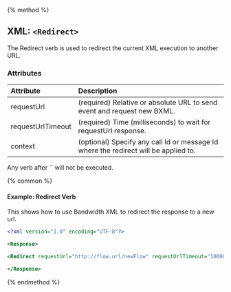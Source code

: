 {% method %}
## XML: `<Redirect>`
The Redirect verb is used to redirect the current XML execution to another URL.

### Attributes
| Attribute         | Description                                                                         |
|:------------------|:------------------------------------------------------------------------------------|
| requestUrl        | (required) Relative or absolute URL to send event and request new BXML.             |
| requestUrlTimeout | (required) Time (milliseconds) to wait for requestUrl response.                     |
| context           | (optional) Specify any call Id or message Id where the redirect will be applied to. |

<aside class="alert general small">
<p>
Any verb after `<Redirect>` will not be executed.
<p>
</aside>

{% common %}
#### Example: Redirect Verb
This shows how to use Bandwidth XML to redirect the response to a new url.


```XML
<?xml version="1.0" encoding="UTF-8"?>

<Response>

<Redirect requestUrl="http://flow.url/newFlow" requestUrlTimeout="10000"></Redirect>

</Response>
```

{% endmethod %}
